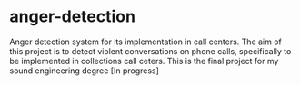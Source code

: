# anger-detection

Anger detection system for its implementation in call centers. The aim of this project is to detect violent conversations on phone calls, specifically to be implemented in collections call ceters. This is the final project for my sound engineering degree [In progress]
